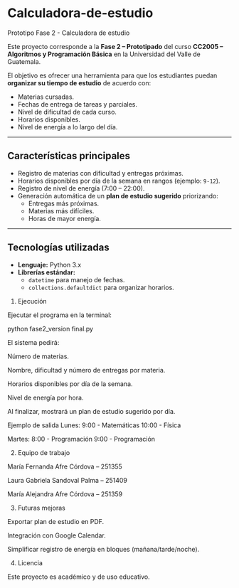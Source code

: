 # Calculadora-de-estudio
Prototipo Fase 2 - Calculadora de estudio 

Este proyecto corresponde a la **Fase 2 – Prototipado** del curso **CC2005 – Algoritmos y Programación Básica** en la Universidad del Valle de Guatemala.  

El objetivo es ofrecer una herramienta para que los estudiantes puedan **organizar su tiempo de estudio** de acuerdo con:  
- Materias cursadas.  
- Fechas de entrega de tareas y parciales.  
- Nivel de dificultad de cada curso.  
- Horarios disponibles.  
- Nivel de energía a lo largo del día.  

---

## Características principales  

- Registro de materias con dificultad y entregas próximas.  
- Horarios disponibles por día de la semana en rangos (ejemplo: `9-12`).  
- Registro de nivel de energía (7:00 – 22:00).  
- Generación automática de un **plan de estudio sugerido** priorizando:  
  - Entregas más próximas.  
  - Materias más difíciles.  
  - Horas de mayor energía.  

---

##  Tecnologías utilizadas  

- **Lenguaje:** Python 3.x  
- **Librerías estándar:**  
  - `datetime` para manejo de fechas.  
  - `collections.defaultdict` para organizar horarios.
 
1. Ejecución

Ejecutar el programa en la terminal:

python fase2_version final.py


El sistema pedirá:

Número de materias.

Nombre, dificultad y número de entregas por materia.

Horarios disponibles por día de la semana.

Nivel de energía por hora.

Al finalizar, mostrará un plan de estudio sugerido por día.

Ejemplo de salida
Lunes:
  9:00 - Matemáticas
  10:00 - Física

Martes:
  8:00 - Programación
  9:00 - Programación

2. Equipo de trabajo

María Fernanda Afre Córdova – 251355

Laura Gabriela Sandoval Palma – 251409

María Alejandra Afre Córdova – 251359

3. Futuras mejoras

Exportar plan de estudio en PDF.

Integración con Google Calendar.

Simplificar registro de energía en bloques (mañana/tarde/noche).

4. Licencia

Este proyecto es académico y de uso educativo.

